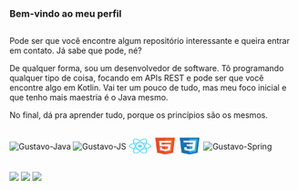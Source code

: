 ### Bem-vindo ao meu perfil
 
 ##

Pode ser que você encontre algum repositório interessante e queira entrar em contato. Já sabe que pode, né?

De qualquer forma, sou um desenvolvedor de software. Tô programando qualquer tipo de coisa, focando em APIs REST e pode ser que você encontre algo em Kotlin. Vai ter um pouco de tudo, mas meu foco inicial e que tenho mais maestria é o Java mesmo.

No final, dá pra aprender tudo, porque os princípios são os mesmos.

<div style="display: inline_block"><br>
  <img align="center" alt="Gustavo-Java" height="30" width="40" src="https://cdn.jsdelivr.net/gh/devicons/devicon@latest/icons/java/java-original.svg">
  <img align="center" alt="Gustavo-JS" height="30" width="40" src="https://cdn.jsdelivr.net/gh/devicons/devicon@latest/icons/javascript/javascript-original.svg">
  <img align="center" alt="Gustavo-React" height="30" width="40" src="https://raw.githubusercontent.com/devicons/devicon/master/icons/react/react-original.svg">
  <img align="center" alt="Gustavo-HTML" height="30" width="40" src="https://raw.githubusercontent.com/devicons/devicon/master/icons/html5/html5-original.svg">
  <img align="center" alt="Gustavo-CSS" height="30" width="40" src="https://raw.githubusercontent.com/devicons/devicon/master/icons/css3/css3-original.svg">
  <img align="center" alt="Gustavo-Spring" height="30" width="40" src="https://cdn.jsdelivr.net/gh/devicons/devicon@latest/icons/spring/spring-original.svg">
</div>

  
  ##
 
<div> 
  <a href="https://www.instagram.com/guto.baldin/" target="_blank"><img src="https://img.shields.io/badge/-Instagram-%23E4405F?style=for-the-badge&logo=instagram&logoColor=white" target="_blank"></a>
  <a href = "mailto:gustavobaldinlol@gmail.com"><img src="https://img.shields.io/badge/-Gmail-%23333?style=for-the-badge&logo=gmail&logoColor=white" target="_blank"></a>
  <a href="https://www.linkedin.com/in/gustavo-baldin-bb3640217/" target="_blank"><img src="https://img.shields.io/badge/-LinkedIn-%230077B5?style=for-the-badge&logo=linkedin&logoColor=white" target="_blank"></a> 
  
</div>
